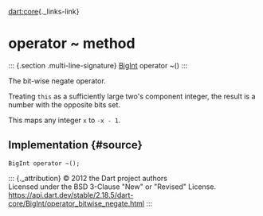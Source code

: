 [dart:core](../../dart-core/dart-core-library){._links-link}

operator \~ method
==================

::: {.section .multi-line-signature}
[BigInt](../bigint-class) operator \~()
:::

The bit-wise negate operator.

Treating `this` as a sufficiently large two\'s component integer, the
result is a number with the opposite bits set.

This maps any integer `x` to `-x - 1`.

Implementation {#source}
--------------

``` {.language-dart data-language="dart"}
BigInt operator ~();
```

::: {._attribution}
© 2012 the Dart project authors\
Licensed under the BSD 3-Clause \"New\" or \"Revised\" License.\
<https://api.dart.dev/stable/2.18.5/dart-core/BigInt/operator_bitwise_negate.html>
:::
